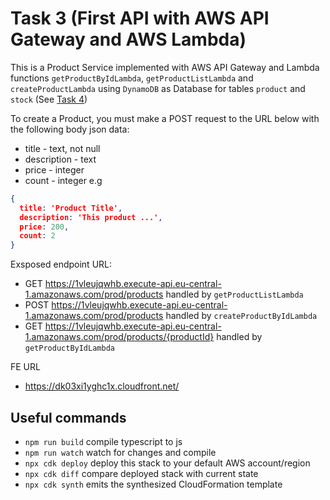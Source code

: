 # Task 3 (First API with AWS API Gateway and AWS Lambda)

This is a Product Service implemented with AWS API Gateway and Lambda functions `getProductByIdLambda`, `getProductListLambda` and `createProductLambda` using `DynamoDB` as Database for tables `product` and `stock` (See [Task 4](https://github.com/rolling-scopes-school/aws/blob/main/aws-developer/04_integration_with_nosql_database/task.md))

To create a Product, you must make a POST request to the URL below with the following body json data: 
- title - text, not null
- description - text
- price - integer
- count - integer
e.g
```json
{
  title: 'Product Title',
  description: 'This product ...',
  price: 200,
  count: 2
}
```

Exsposed endpoint URL:
- GET https://1vleujqwhb.execute-api.eu-central-1.amazonaws.com/prod/products handled by `getProductListLambda`
- POST https://1vleujqwhb.execute-api.eu-central-1.amazonaws.com/prod/products handled by `createProductByIdLambda`
- GET https://1vleujqwhb.execute-api.eu-central-1.amazonaws.com/prod/products/{productId} handled by `getProductByIdLambda`

FE URL
- https://dk03xi1yghc1x.cloudfront.net/


## Useful commands

* `npm run build`   compile typescript to js
* `npm run watch`   watch for changes and compile
* `npx cdk deploy`  deploy this stack to your default AWS account/region
* `npx cdk diff`    compare deployed stack with current state
* `npx cdk synth`   emits the synthesized CloudFormation template
